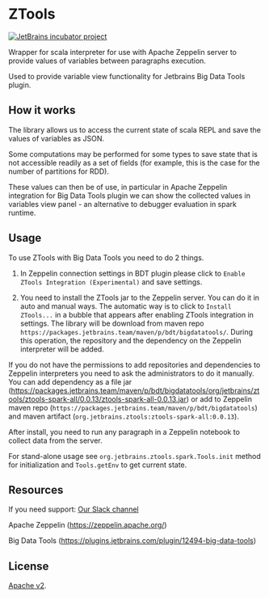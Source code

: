 # ZTools

[![JetBrains incubator project](https://jb.gg/badges/incubator.svg)](https://confluence.jetbrains.com/display/ALL/JetBrains+on+GitHub)

Wrapper for scala interpreter for use with Apache Zeppelin server to provide values of variables between paragraphs execution.

Used to provide variable view functionality for Jetbrains Big Data Tools plugin.  

## How it works

The library allows us to access the current state of scala REPL and save the values of variables as JSON.

Some computations may be performed for some types to save state that is not accessible readily as a set of fields (for example, this is the case for the number of partitions for RDD).

These values can then be of use, in particular in Apache Zeppelin integration for Big Data Tools plugin we can show the collected values in variables view panel - an alternative to debugger evaluation in spark runtime.

## Usage

To use ZTools with Big Data Tools you need to do 2 things.

1. In Zeppelin connection settings in BDT plugin please click to `Enable ZTools Integration (Experimental)` and save settings.

2. You need to install the ZTools jar to the Zeppelin server. You can do it in auto and manual ways. The automatic way is to click to `Install ZTools...` in a bubble that appears after enabling ZTools integration in settings. The library will be download from maven repo `https://packages.jetbrains.team/maven/p/bdt/bigdatatools/`. During this operation, the repository and the dependency on the Zeppelin interpreter will be added.

If you do not have the permissions to add repositories and dependencies to Zeppelin interpreters you need to ask the administrators to do it manually.
You can add dependency as a file jar (https://packages.jetbrains.team/maven/p/bdt/bigdatatools/org/jetbrains/ztools/ztools-spark-all/0.0.13/ztools-spark-all-0.0.13.jar) or add to Zeppelin maven repo (`https://packages.jetbrains.team/maven/p/bdt/bigdatatools`) and maven artifact (`org.jetbrains.ztools:ztools-spark-all:0.0.13`).

After install, you need to run any paragraph in a Zeppelin notebook to collect data from the server.

For stand-alone usage see `org.jetbrains.ztools.spark.Tools.init` method for initialization and `Tools.getEnv` to get current state.

## Resources

If you need support: [Our Slack channel](https://slack-bdt.mau.jetbrains.com/?_ga=2.181253743.913531920.1594027385-1936946878.1588841666)

Apache Zeppelin (https://zeppelin.apache.org/)

Big Data Tools (https://plugins.jetbrains.com/plugin/12494-big-data-tools)

## License
[Apache v2](LICENSE.txt).
